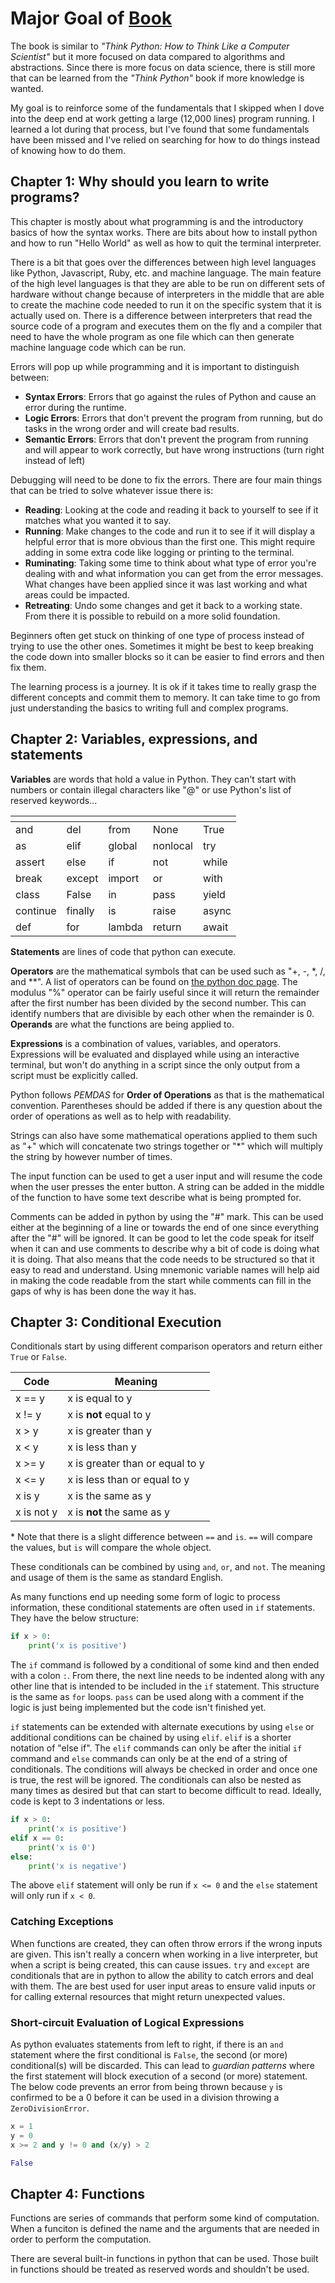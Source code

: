 # Major Goal of [Book](https://www.py4e.com/book)

The book is similar to *"Think Python: How to Think Like a Computer Scientist"*
 but it more focused on data compared to algorithms and abstractions.  Since
 there is more focus on data science, there is still more that can be learned
 from the *"Think Python"* book if more knowledge is wanted.

My goal is to reinforce some of the fundamentals that I skipped when I dove
into the deep end at work getting a large (12,000 lines) program running.  I
learned a lot during that process, but I've found that some fundamentals have
been missed and I've relied on searching for how to do things instead of
knowing how to do them.

## Chapter 1: Why should you learn to write programs?

This chapter is mostly about what programming is and the introductory basics of
how the syntax works.  There are bits about how to install python and how to
run "Hello World" as well as how to quit the terminal interpreter.  

There is a bit that goes over the differences between high level languages like
Python, Javascript, Ruby, etc. and machine language.  The main feature of the
high level languages is that they are able to be run on different sets of
hardware without change because of interpreters in the middle that are able to
create the machine code needed to run it on the specific system that it is
actually used on.  There is a difference between interpreters that read the
source code of a program and executes them on the fly and a compiler that need
to have the whole program as one file which can then generate machine language
code which can be run.  

Errors will pop up while programming and it is important to distinguish between:

- **Syntax Errors**: Errors that go against the rules of Python and cause an
error during the runtime.  
- **Logic Errors**: Errors that don't prevent the program from running, but do
tasks in the wrong order and will create bad results.  
- **Semantic Errors**: Errors that don't prevent the program from running and
will appear to work correctly, but have wrong instructions (turn right instead
of left)

Debugging will need to be done to fix the errors.  There are four main things
that can be tried to solve whatever issue there is:

- **Reading**: Looking at the code and reading it back to yourself to see if it matches what you wanted it to say.  
- **Running**: Make changes to the code and run it to see if it will display a helpful error that is more obvious than the first one.  This might require adding in some extra code like logging or printing to the terminal.  
- **Ruminating**: Taking some time to think about what type of error you're dealing with and what information you can get from the error messages.  What changes have been applied since it was last working and what areas could be impacted.  
- **Retreating**: Undo some changes and get it back to a working state.  From there it is possible to rebuild on a more solid foundation.  

 Beginners often get stuck on thinking of one type of process instead of trying to use the other ones.  Sometimes it might be best to keep breaking the code down into smaller blocks so it can be easier to find errors and then fix them.  

 The learning process is a journey.  It is ok if it takes time to really grasp the different concepts and commit them to memory.  It can take time to go from just understanding the basics to writing full and complex programs.  

## Chapter 2: Variables, expressions, and statements

 **Variables** are words that hold a value in Python.  They can't start with numbers or contain illegal characters like "@" or use Python's list of reserved keywords...

| <!-- --> | <!-- --> | <!-- --> | <!-- --> | <!-- --> |
| ---      | ---      | ---      | ---      | ---      |
| and      | del      | from     | None     | True     |
| as       | elif     | global   | nonlocal | try      |
| assert   | else     | if       | not      | while    |
| break    | except   | import   | or       | with     |
| class    | False    | in       | pass     | yield    |
| continue | finally  | is       | raise    | async    |
| def      | for      | lambda   | return   | await    |

**Statements** are lines of code that python can execute.

**Operators** are the mathematical symbols that can be used such as "+, -, *, /, and \*\*".  A list of operators can be found on [the python doc page](https://docs.python.org/3/library/operator.html#mapping-operators-to-functions).  The modulus "%" operator can be fairly useful since it will return the remainder after the first number has been divided by the second number.  This can identify numbers that are divisible by each other when the remainder is 0.  **Operands** are what the functions are being applied to.  

**Expressions** is a combination of values, variables, and operators.  Expressions will be evaluated and displayed while using an interactive terminal, but won't do anything in a script since the only output from a script must be explicitly called.  

Python follows *PEMDAS* for **Order of Operations** as that is the mathematical convention.  Parentheses should be added if there is any question about the order of operations as well as to help with readability.  

Strings can also have some mathematical operations applied to them such as "+" which will concatenate two strings together or "\*" which will multiply the string by however number of times.  

The input function can be used to get a user input and will resume the code when the user presses the enter button.  A string can be added in the middle of the function to have some text describe what is being prompted for.  

Comments can be added in python by using the "#" mark.  This can be used either at the beginning of a line or towards the end of one since everything after the "#" will be ignored.  It can be good to let the code speak for itself when it can and use comments to describe why a bit of code is doing what it is doing.  That also means that the code needs to be structured so that it easy to read and understand.  Using mnemonic variable names will help aid in making the code readable from the start while comments can fill in the gaps of why is has been done the way it has.  

## Chapter 3: Conditional Execution

Conditionals start by using different comparison operators and return either `True` or `False`.  

| Code       | Meaning                         |
| ---------- | ------------------------------- |
| x == y     | x is equal to y                 |
| x != y     | x is __not__ equal to y         |
| x > y      | x is greater than y             |
| x < y      | x is less than y                |
| x >= y     | x is greater than or equal to y |
| x <= y     | x is less than or equal to y    |
| x is y     | x is the same as y              |
| x is not y | x is __not__ the same as y      |

\* Note that there is a slight difference between `==` and `is`.  `==` will compare the values, but `is` will compare the whole object.  

These conditionals can be combined by using `and`, `or`, and `not`.  The meaning and usage of them is the same as standard English.  

As many functions end up needing some form of logic to process information, these conditional statements are often used in `if` statements.  They have the below structure:

```python
if x > 0:
    print('x is positive')
```

The `if` command is followed by a conditional of some kind and then ended with a colon `:`.  From there, the next line needs to be indented along with any other line that is intended to be included in the `if` statement.  This structure is the same as `for` loops.  `pass` can be used along with a comment if the logic is just being implemented but the code isn't finished yet.  

`if` statements can be extended with alternate executions by using `else` or additional conditions can be chained by using `elif`.  `elif` is a shorter notation of "else if".  The `elif` commands can only be after the initial `if` command and `else` commands can only be at the end of a string of conditionals.  The conditions will always be checked in order and once one is true, the rest will be ignored.  The conditionals can also be nested as many times as desired but that can start to become difficult to read.  Ideally, code is kept to 3 indentations or less.  

```python
if x > 0:
    print('x is positive')
elif x == 0:
    print('x is 0')
else:
    print('x is negative')
```

The above `elif` statement will only be run if `x <= 0` and the `else` statement will only run if `x < 0`.  

### Catching Exceptions

When functions are created, they can often throw errors if the wrong inputs are given.  This isn't really a concern when working in a live interpreter, but when a script is being created, this can cause issues.  `try` and `except` are conditionals that are in python to allow the ability to catch errors and deal with them.  The are best used for user input areas to ensure valid inputs or for calling external resources that might return unexpected values.  

### Short-circuit Evaluation of Logical Expressions

As python evaluates statements from left to right, if there is an `and` statement where the first conditional is `False`, the second (or more) conditional(s) will be discarded.  This can lead to *guardian patterns* where the first statement will block execution of a second (or more) statement.  The below code prevents an error from being thrown because `y` is confirmed to be a 0 before it can be used in a division throwing a `ZeroDivisionError`.  

```python
x = 1
y = 0
x >= 2 and y != 0 and (x/y) > 2

False
```

## Chapter 4: Functions

Functions are series of commands that perform some kind of computation.  When a funciton is defined the name and the arguments that are needed in order to perform the computation.  

There are several built-in functions in python that can be used.  Those built in functions should be treated as reserved words and shouldn't be used.  
